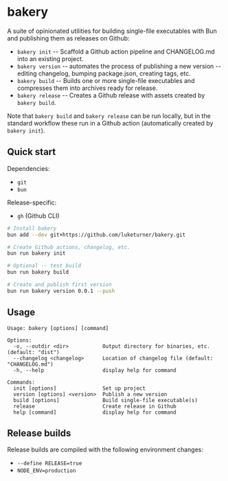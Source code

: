 # bakery

A suite of opinionated utilities for building single-file executables with Bun and publishing them as releases on Github:

- `bakery init` -- Scaffold a Github action pipeline and CHANGELOG.md into an existing project.
- `bakery version` -- automates the process of publishing a new version -- editing changelog, bumping package.json, creating tags, etc.
- `bakery build` -- Builds one or more single-file executables and compresses them into archives ready for release.
- `bakery release` -- Creates a Github release with assets created by `bakery build`.

Note that `bakery build` and `bakery release` can be run locally, but in the standard workflow these run in a Github action (automatically created by `bakery init`).

## Quick start

Dependencies:

- `git`
- `bun`

Release-specific:

- `gh` (Github CLI)

```bash
# Install bakery
bun add --dev git+https://github.com/luketurner/bakery.git

# Create Github actions, changelog, etc.
bun run bakery init

# Optional -- test build
bun run bakery build

# Create and publish first version
bun run bakery version 0.0.1 --push
```

## Usage

```
Usage: bakery [options] [command]

Options:
  -o, --outdir <dir>           Output directory for binaries, etc. (default: "dist")
  --changelog <changelog>      Location of changelog file (default: "CHANGELOG.md")
  -h, --help                   display help for command

Commands:
  init [options]               Set up project
  version [options] <version>  Publish a new version
  build [options]              Build single-file executable(s)
  release                      Create release in Github
  help [command]               display help for command
```

## Release builds

Release builds are compiled with the following environment changes:

- `--define RELEASE=true`
- `NODE_ENV=production`

